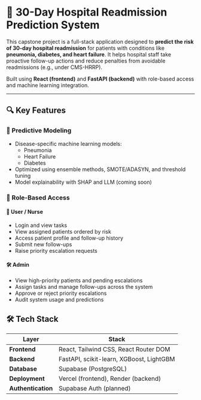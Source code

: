# 🏥 30-Day Hospital Readmission Prediction System

This capstone project is a full-stack application designed to **predict the risk of 30-day hospital readmission** for patients with conditions like **pneumonia, diabetes, and heart failure**. It helps hospital staff take proactive follow-up actions and reduce penalties from avoidable readmissions (e.g., under CMS-HRRP).

Built using **React (frontend)** and **FastAPI (backend)** with role-based access and machine learning integration.

---
## 🔍 Key Features

### 🧠 Predictive Modeling
- Disease-specific machine learning models:
  - Pneumonia
  - Heart Failure
  - Diabetes
- Optimized using ensemble methods, SMOTE/ADASYN, and threshold tuning
- Model explainability with SHAP and LLM (coming soon)
### 👥 Role-Based Access

#### 👤 User / Nurse
- Login and view tasks
- View assigned patients ordered by risk
- Access patient profile and follow-up history
- Submit new follow-ups
- Raise priority escalation requests

#### 🛠️ Admin
- View high-priority patients and pending escalations
- Assign tasks and manage follow-ups across the system
- Approve or reject priority escalations
- Audit system usage and predictions
## 🛠️ Tech Stack

| Layer         | Stack                             |
|---------------|-----------------------------------|
| **Frontend**  | React, Tailwind CSS, React Router DOM |
| **Backend**   | FastAPI, scikit-learn, XGBoost, LightGBM |
| **Database**  | Supabase (PostgreSQL)             |
| **Deployment**| Vercel (frontend), Render (backend) |
| **Authentication** | Supabase Auth (planned)     |


